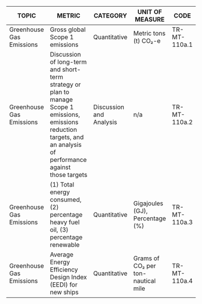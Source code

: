 | TOPIC | METRIC | CATEGORY | UNIT OF MEASURE | CODE |
|-------|--------|----------|-----------------|------|
| Greenhouse Gas Emissions | Gross global Scope 1 emissions | Quantitative | Metric tons (t) CO₂-e | TR-MT-110a.1 |
| Greenhouse Gas Emissions | Discussion of long-term and short-term strategy or plan to manage Scope 1 emissions, emissions reduction targets, and an analysis of performance against those targets | Discussion and Analysis | n/a | TR-MT-110a.2 |
| Greenhouse Gas Emissions | (1) Total energy consumed, (2) percentage heavy fuel oil, (3) percentage renewable | Quantitative | Gigajoules (GJ), Percentage (%) | TR-MT-110a.3 |
| Greenhouse Gas Emissions | Average Energy Efficiency Design Index (EEDI) for new ships | Quantitative | Grams of CO₂ per ton-nautical mile | TR-MT-110a.4 |